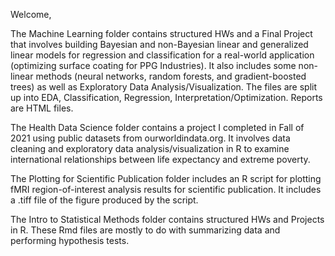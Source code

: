 Welcome,

The Machine Learning folder contains structured HWs and a Final Project that involves building Bayesian and non-Bayesian linear and generalized linear models for regression and classification for a real-world application (optimizing surface coating for PPG Industries). It also includes some non-linear methods (neural networks, random forests, and gradient-boosted trees) as well as Exploratory Data Analysis/Visualization. The files are split up into  EDA, Classification, Regression, Interpretation/Optimization. Reports are HTML files.

The Health Data Science folder contains a project I completed in Fall of 2021 using public datasets from ourworldindata.org. It involves data cleaning and exploratory data analysis/visualization in R to examine international relationships between life expectancy and extreme poverty.

The Plotting for Scientific Publication folder includes an R script for plotting fMRI region-of-interest analysis results for scientific publication. It includes a .tiff file of the figure produced by the script.

The Intro to Statistical Methods folder contains structured HWs and Projects in R. These Rmd files are mostly to do with summarizing data and performing hypothesis tests.
